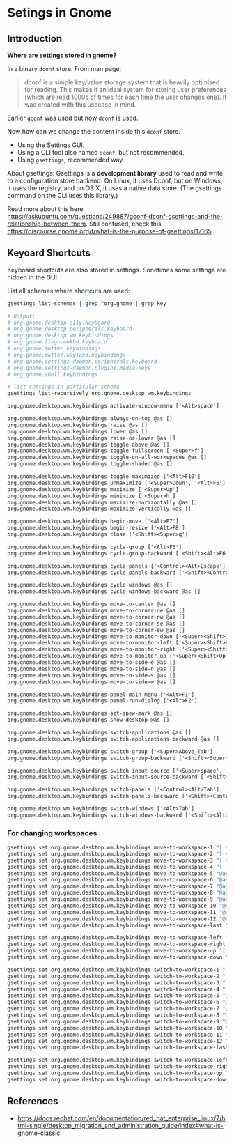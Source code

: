 # Setings in Gnome

## Introduction

**Where are settings stored in gnome?**

In a binary `dconf` store. From man page:

> dconf is a simple key/value storage system that is heavily optimised for reading. This makes it an ideal system for storing user preferences (which are read 1000s of times for each time the user changes one). It was created with this usecase in mind.

Earlier `gconf` was used but now `dconf` is used.

Now how can we change the content inside this `dconf` store.

- Using the Settings GUI.
- Using a CLI tool also named `dconf`, but not recommended.
- Using `gsettings`, recommended way.

About gsettings: Gsettings is a **development library** used to read and write to a configuration store backend. On Linux, it uses Dconf, but on Windows, it uses the registry, and on OS X, it uses a native data store. (The gsettings command on the CLI uses this library.)

Read more about this here: <https://askubuntu.com/questions/249887/gconf-dconf-gsettings-and-the-relationship-between-them>. Still confused, check this <https://discourse.gnome.org/t/what-is-the-purpose-of-gsettings/17165>

## Keyoard Shortcuts

Keyboard shortcuts are also stored in settings. Sonetimes some settings are hidden in the GUI.

List all schemas where shortcuts are used:

```bash
gsettings list-schemas | grep ^org.gnome | grep key

# Output:
# org.gnome.desktop.a11y.keyboard
# org.gnome.desktop.peripherals.keyboard
# org.gnome.desktop.wm.keybindings
# org.gnome.libgnomekbd.keyboard
# org.gnome.mutter.keybindings
# org.gnome.mutter.wayland.keybindings
# org.gnome.settings-daemon.peripherals.keyboard
# org.gnome.settings-daemon.plugins.media-keys
# org.gnome.shell.keybindings

# list settings in particular schema
gsettings list-recursively org.gnome.desktop.wm.keybindings
```

```txt
org.gnome.desktop.wm.keybindings activate-window-menu ['<Alt>space']

org.gnome.desktop.wm.keybindings always-on-top @as []
org.gnome.desktop.wm.keybindings raise @as []
org.gnome.desktop.wm.keybindings lower @as []
org.gnome.desktop.wm.keybindings raise-or-lower @as []
org.gnome.desktop.wm.keybindings toggle-above @as []
org.gnome.desktop.wm.keybindings toggle-fullscreen ['<Super>f']
org.gnome.desktop.wm.keybindings toggle-on-all-workspaces @as []
org.gnome.desktop.wm.keybindings toggle-shaded @as []

org.gnome.desktop.wm.keybindings toggle-maximized ['<Alt>F10']
org.gnome.desktop.wm.keybindings unmaximize ['<Super>Down', '<Alt>F5']
org.gnome.desktop.wm.keybindings maximize ['<Super>Up']
org.gnome.desktop.wm.keybindings minimize ['<Super>h']
org.gnome.desktop.wm.keybindings maximize-horizontally @as []
org.gnome.desktop.wm.keybindings maximize-vertically @as []

org.gnome.desktop.wm.keybindings begin-move ['<Alt>F7']
org.gnome.desktop.wm.keybindings begin-resize ['<Alt>F8']
org.gnome.desktop.wm.keybindings close ['<Shift><Super>q']

org.gnome.desktop.wm.keybindings cycle-group ['<Alt>F6']
org.gnome.desktop.wm.keybindings cycle-group-backward ['<Shift><Alt>F6']

org.gnome.desktop.wm.keybindings cycle-panels ['<Control><Alt>Escape']
org.gnome.desktop.wm.keybindings cycle-panels-backward ['<Shift><Control><Alt>Escape']

org.gnome.desktop.wm.keybindings cycle-windows @as []
org.gnome.desktop.wm.keybindings cycle-windows-backward @as []

org.gnome.desktop.wm.keybindings move-to-center @as []
org.gnome.desktop.wm.keybindings move-to-corner-ne @as []
org.gnome.desktop.wm.keybindings move-to-corner-nw @as []
org.gnome.desktop.wm.keybindings move-to-corner-se @as []
org.gnome.desktop.wm.keybindings move-to-corner-sw @as []
org.gnome.desktop.wm.keybindings move-to-monitor-down ['<Super><Shift>Down']
org.gnome.desktop.wm.keybindings move-to-monitor-left ['<Super><Shift>Left']
org.gnome.desktop.wm.keybindings move-to-monitor-right ['<Super><Shift>Right']
org.gnome.desktop.wm.keybindings move-to-monitor-up ['<Super><Shift>Up']
org.gnome.desktop.wm.keybindings move-to-side-e @as []
org.gnome.desktop.wm.keybindings move-to-side-n @as []
org.gnome.desktop.wm.keybindings move-to-side-s @as []
org.gnome.desktop.wm.keybindings move-to-side-w @as []

org.gnome.desktop.wm.keybindings panel-main-menu ['<Alt>F1']
org.gnome.desktop.wm.keybindings panel-run-dialog ['<Alt>F2']

org.gnome.desktop.wm.keybindings set-spew-mark @as []
org.gnome.desktop.wm.keybindings show-desktop @as []

org.gnome.desktop.wm.keybindings switch-applications @as []
org.gnome.desktop.wm.keybindings switch-applications-backward @as []

org.gnome.desktop.wm.keybindings switch-group ['<Super>Above_Tab']
org.gnome.desktop.wm.keybindings switch-group-backward ['<Shift><Super>Above_Tab']

org.gnome.desktop.wm.keybindings switch-input-source ['<Super>space', 'XF86Keyboard']
org.gnome.desktop.wm.keybindings switch-input-source-backward ['<Shift><Super>space', '<Shift>XF86Keyboard']

org.gnome.desktop.wm.keybindings switch-panels ['<Control><Alt>Tab']
org.gnome.desktop.wm.keybindings switch-panels-backward ['<Shift><Control><Alt>Tab']

org.gnome.desktop.wm.keybindings switch-windows ['<Alt>Tab']
org.gnome.desktop.wm.keybindings switch-windows-backward ['<Shift><Alt>Tab']
```

### For changing workspaces

```sh
gsettings set org.gnome.desktop.wm.keybindings move-to-workspace-1 "['<Shift><Super>1']"
gsettings set org.gnome.desktop.wm.keybindings move-to-workspace-2 "['<Shift><Super>2']"
gsettings set org.gnome.desktop.wm.keybindings move-to-workspace-3 "['<Shift><Super>3']"
gsettings set org.gnome.desktop.wm.keybindings move-to-workspace-4 "['<Shift><Super>4']"
gsettings set org.gnome.desktop.wm.keybindings move-to-workspace-5 "@as []"
gsettings set org.gnome.desktop.wm.keybindings move-to-workspace-6 "@as []"
gsettings set org.gnome.desktop.wm.keybindings move-to-workspace-7 "@as []"
gsettings set org.gnome.desktop.wm.keybindings move-to-workspace-8 "@as []"
gsettings set org.gnome.desktop.wm.keybindings move-to-workspace-9 "@as []"
gsettings set org.gnome.desktop.wm.keybindings move-to-workspace-10 "@as []"
gsettings set org.gnome.desktop.wm.keybindings move-to-workspace-11 "@as []"
gsettings set org.gnome.desktop.wm.keybindings move-to-workspace-12 "@as []"
gsettings set org.gnome.desktop.wm.keybindings move-to-workspace-last "['<Super><Shift>End']"

gsettings set org.gnome.desktop.wm.keybindings move-to-workspace-left "['<Super><Shift>Left']"
gsettings set org.gnome.desktop.wm.keybindings move-to-workspace-right "['<Super><Shift>Right']"
gsettings set org.gnome.desktop.wm.keybindings move-to-workspace-up "['<Super><Shift>Up']"
gsettings set org.gnome.desktop.wm.keybindings move-to-workspace-down "['<Super><Shift>Down']"

gsettings set org.gnome.desktop.wm.keybindings switch-to-workspace-1 "['<Super>1']"
gsettings set org.gnome.desktop.wm.keybindings switch-to-workspace-2 "['<Super>2']"
gsettings set org.gnome.desktop.wm.keybindings switch-to-workspace-3 "['<Super>3']"
gsettings set org.gnome.desktop.wm.keybindings switch-to-workspace-4 "['<Super>4']"
gsettings set org.gnome.desktop.wm.keybindings switch-to-workspace-5 "@as []"
gsettings set org.gnome.desktop.wm.keybindings switch-to-workspace-6 "@as []"
gsettings set org.gnome.desktop.wm.keybindings switch-to-workspace-7 "@as []"
gsettings set org.gnome.desktop.wm.keybindings switch-to-workspace-8 "@as []"
gsettings set org.gnome.desktop.wm.keybindings switch-to-workspace-9 "@as []"
gsettings set org.gnome.desktop.wm.keybindings switch-to-workspace-10 "@as []"
gsettings set org.gnome.desktop.wm.keybindings switch-to-workspace-11 "@as []"
gsettings set org.gnome.desktop.wm.keybindings switch-to-workspace-12 "@as []"
gsettings set org.gnome.desktop.wm.keybindings switch-to-workspace-last "['<Super>End']"

gsettings set org.gnome.desktop.wm.keybindings switch-to-workspace-left "['<Super><Alt>Left']"
gsettings set org.gnome.desktop.wm.keybindings switch-to-workspace-right "['<Super><Alt>Right']"
gsettings set org.gnome.desktop.wm.keybindings switch-to-workspace-up "['<Super><Alt>Up']"
gsettings set org.gnome.desktop.wm.keybindings switch-to-workspace-down "['<Super><Alt>Down']"
````

## References

- <https://docs.redhat.com/en/documentation/red_hat_enterprise_linux/7/html-single/desktop_migration_and_administration_guide/index#what-is-gnome-classic>
